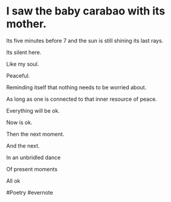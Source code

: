 # I saw the baby carabao with its mother.

Its five minutes before 7 and the sun is still shining its last rays.

Its silent here.

Like my soul.

Peaceful.

Reminding itself that nothing needs to be worried about.

As long as one is connected to that inner resource of peace.

Everything will be ok.

Now is ok.

Then the next moment.

And the next.

In an unbridled dance

Of present moments

All ok

\#Poetry #evernote

